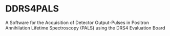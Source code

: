 # DDRS4PALS
A Software for the Acquisition of Detector Output-Pulses in Positron Annihilation Lifetime Spectroscopy (PALS) using the DRS4 Evaluation Board

